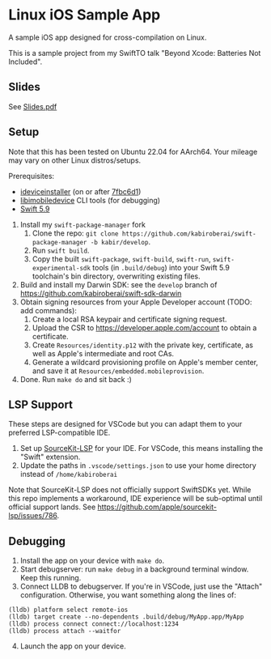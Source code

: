 # Linux iOS Sample App

A sample iOS app designed for cross-compilation on Linux.

This is a sample project from my SwiftTO talk "Beyond Xcode: Batteries Not Included".

## Slides

See [Slides.pdf](/Slides.pdf)

## Setup

Note that this has been tested on Ubuntu 22.04 for AArch64. Your mileage may vary on other Linux distros/setups.

Prerequisites:
- [ideviceinstaller](https://github.com/libimobiledevice/ideviceinstaller) (on or after [7fbc6d1](https://github.com/libimobiledevice/ideviceinstaller/commit/7fbc6d180105b798af619c7994ed271cede2559e))
- [libimobiledevice](https://github.com/libimobiledevice/libimobiledevice) CLI tools (for debugging)
- [Swift 5.9](https://swift.org/download)

1. Install my `swift-package-manager` fork
    1. Clone the repo: `git clone https://github.com/kabiroberai/swift-package-manager -b kabir/develop`.
    3. Run `swift build`.
    4. Copy the built `swift-package`, `swift-build`, `swift-run`, `swift-experimental-sdk` tools (in `.build/debug`) into your Swift 5.9 toolchain's bin directory, overwriting existing files.
2. Build and install my Darwin SDK: see the `develop` branch of <https://github.com/kabiroberai/swift-sdk-darwin>
3. Obtain signing resources from your Apple Developer account (TODO: add commands):
    1. Create a local RSA keypair and certificate signing request.
    2. Upload the CSR to <https://developer.apple.com/account> to obtain a certificate.
    3. Create `Resources/identity.p12` with the private key, certificate, as well as Apple's intermediate and root CAs.
    4. Generate a wildcard provisioning profile on Apple's member center, and save it at `Resources/embedded.mobileprovision`.
4. Done. Run `make do` and sit back :)

## LSP Support

These steps are designed for VSCode but you can adapt them to your preferred LSP-compatible IDE.

1. Set up [SourceKit-LSP](https://github.com/apple/sourcekit-lsp) for your IDE. For VSCode, this means installing the "Swift" extension.
2. Update the paths in `.vscode/settings.json` to use your home directory instead of `/home/kabiroberai`

Note that SourceKit-LSP does not officially support SwiftSDKs yet. While this repo implements a workaround, IDE experience will be sub-optimal until official support lands. See <https://github.com/apple/sourcekit-lsp/issues/786>.

## Debugging

1. Install the app on your device with `make do`.
2. Start debugserver: run `make debug` in a background terminal window. Keep this running.
3. Connect LLDB to debugserver. If you're in VSCode, just use the "Attach" configuration. Otherwise, you want something along the lines of:
```
(lldb) platform select remote-ios
(lldb) target create --no-dependents .build/debug/MyApp.app/MyApp
(lldb) process connect connect://localhost:1234
(lldb) process attach --waitfor
```
4. Launch the app on your device.
